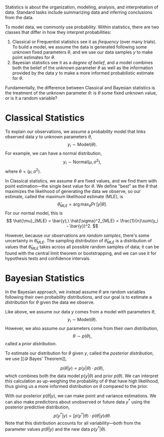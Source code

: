 Statistics is about the organization, modeling, analysis, and interpretation of data. Standard tasks include summarizing data and inferring conclusions from the data.

To model data, we commonly use probability. Within statistics, there are two classes that differ in how they interpret probabilities:
1. Classical or Frequentist statistics see it as *frequency* (over many trials). To build a model, we assume the data is generated following some unknown fixed parameters $\theta$, and we use our data samples $y$ to make point estimates for $\theta$.
2. Bayesian statistics see it as a *degree of belief*, and a model combines both the belief of the unknown parameter $\theta$ as well as the information provided by the data $y$ to make a more informed probabilistic estimate for $\theta$.

Fundamentally, the difference between Classical and Bayesian statistics is the treatment of the unknown parameter $\theta$: is $\theta$ some fixed unknown value, or is it a random variable?

# Classical Statistics
To explain our observations, we assume a probability model that links observed data $y$ to unknown parameters $\theta$, 
$$
y_i \sim \text{Model}(\theta).
$$
 For example, we can have a normal distribution, 
$$
y_i \sim \text{Normal}(\mu, \sigma^2),
$$
 where $\theta = (\mu, \sigma^2)$.

In Classical statistics, we assume $\theta$ are fixed values, and we find them with point estimation—the single best value for $\theta.$ We define "best" as the $\theta$ that maximizes the likelihood of generating the data we observe, so our estimate, called the maximum likelihood estimate (MLE), is 
$$
\hat{\theta}_{MLE} = \arg\max_\theta \Pr[y\vert\theta].
$$
 For our normal model, this is 
$$
\hat{\mu}_{MLE} = \bar{y},\ \hat{\sigma}^2_{MLE} = \frac{1}{n}\sum(y_i - \bar{y})^2.
$$


However, because our observations are *random samples*, there's some uncertainty in $\hat{\theta}_{MLE}$. The sampling distribution of $\hat{\theta}_{MLE}$ is a distribution of values that $\hat{\theta}_{MLE}$ takes across all possible random samples of data; it can be found with the central limit theorem or bootstrapping, and we can use it for hypothesis tests and confidence intervals.

# Bayesian Statistics
In the Bayesian approach, we instead assume $\theta$ are random variables following their own probability distributions, and our goal is to estimate a *distribution* for $\theta$ given the data we observe.

Like above, we assume our data $y$ comes from a model with parameters $\theta$, 
$$
y_i \sim \text{Model}(\theta).
$$
 However, we also assume our parameters come from their own distribution, 
$$
\theta \sim p(\theta),
$$
 called a *prior distribution*.

To estimate our distribution for $\theta$ given $y$, called the *posterior distribution*, we use [[🪙 Bayes' Theorem]], 
$$
p(\theta\vert y) \propto p(y\vert\theta) \cdot p(\theta),
$$
 which combines both the data model $p(y \vert \theta)$ and prior $p(\theta)$. We can interpret this calculation as up-weighing the probability of $\theta$ that have high likelihood, thus giving us a more informed distribution on $\theta$ compared to the prior.

With our posterior $p(\theta\vert y)$, we can make point and variance estimations. We can also make predictions about unobserved or future data $y^*$ using the posterior predictive distribution, 
$$
p(y^* \vert y) = \int p(y^*\vert\theta) \cdot p(\theta\vert y) d\theta.
$$
 Note that this distribution accounts for all variability—both from the parameter values $p(\theta \vert y)$ and the new data $p(y^* \vert \theta)$.